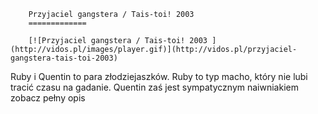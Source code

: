 
        Przyjaciel gangstera / Tais-toi! 2003 
        =============
        
        [![Przyjaciel gangstera / Tais-toi! 2003 ](http://vidos.pl/images/player.gif)](http://vidos.pl/przyjaciel-gangstera-tais-toi-2003)
        
        
 Ruby i Quentin to para złodziejaszków. Ruby to typ macho, który nie lubi tracić czasu na gadanie. Quentin zaś jest sympatycznym naiwniakiem zobacz pełny opis
    